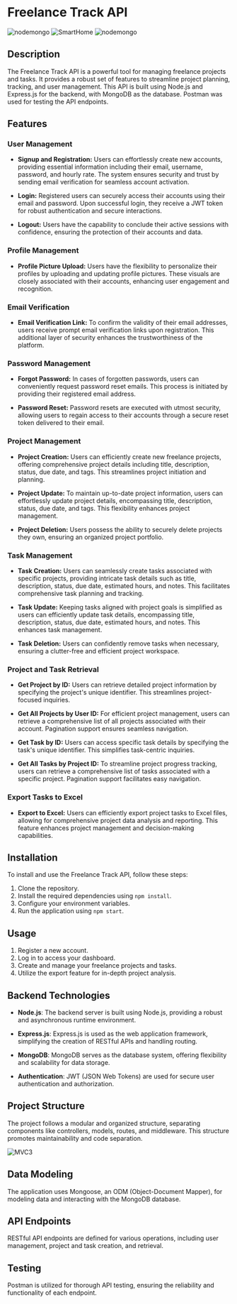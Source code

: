 # Freelance Track API

![nodemongo](https://github.com/b-alramlawi/freelance-track-api/assets/63581864/3026ce3f-b4d6-4bc5-8986-54d5cd34040f)
![SmartHome](https://user-images.githubusercontent.com/63581864/215319050-dbe28569-59d3-41fe-88f1-4c113ef34c43.png)
![nodemongo](https://github.com/b-alramlawi/freelance-track-api/assets/63581864/f9499a38-3940-4e86-b402-41f181afeacf.png)


## Description

The Freelance Track API is a powerful tool for managing freelance projects and tasks. It provides a robust set of features to streamline project planning, tracking, and user management. This API is built using Node.js and Express.js for the backend, with MongoDB as the database. Postman was used for testing the API endpoints.

## Features

### User Management

- **Signup and Registration:** Users can effortlessly create new accounts, providing essential information including their email, username, password, and hourly rate. The system ensures security and trust by sending email verification for seamless account activation.

- **Login:** Registered users can securely access their accounts using their email and password. Upon successful login, they receive a JWT token for robust authentication and secure interactions.

- **Logout:** Users have the capability to conclude their active sessions with confidence, ensuring the protection of their accounts and data.

### Profile Management

- **Profile Picture Upload:** Users have the flexibility to personalize their profiles by uploading and updating profile pictures. These visuals are closely associated with their accounts, enhancing user engagement and recognition.

### Email Verification

- **Email Verification Link:** To confirm the validity of their email addresses, users receive prompt email verification links upon registration. This additional layer of security enhances the trustworthiness of the platform.

### Password Management

- **Forgot Password:** In cases of forgotten passwords, users can conveniently request password reset emails. This process is initiated by providing their registered email address.

- **Password Reset:** Password resets are executed with utmost security, allowing users to regain access to their accounts through a secure reset token delivered to their email.

### Project Management

- **Project Creation:** Users can efficiently create new freelance projects, offering comprehensive project details including title, description, status, due date, and tags. This streamlines project initiation and planning.

- **Project Update:** To maintain up-to-date project information, users can effortlessly update project details, encompassing title, description, status, due date, and tags. This flexibility enhances project management.

- **Project Deletion:** Users possess the ability to securely delete projects they own, ensuring an organized project portfolio.

### Task Management

- **Task Creation:** Users can seamlessly create tasks associated with specific projects, providing intricate task details such as title, description, status, due date, estimated hours, and notes. This facilitates comprehensive task planning and tracking.

- **Task Update:** Keeping tasks aligned with project goals is simplified as users can efficiently update task details, encompassing title, description, status, due date, estimated hours, and notes. This enhances task management.

- **Task Deletion:** Users can confidently remove tasks when necessary, ensuring a clutter-free and efficient project workspace.

### Project and Task Retrieval

- **Get Project by ID:** Users can retrieve detailed project information by specifying the project's unique identifier. This streamlines project-focused inquiries.

- **Get All Projects by User ID:** For efficient project management, users can retrieve a comprehensive list of all projects associated with their account. Pagination support ensures seamless navigation.

- **Get Task by ID:** Users can access specific task details by specifying the task's unique identifier. This simplifies task-centric inquiries.

- **Get All Tasks by Project ID:** To streamline project progress tracking, users can retrieve a comprehensive list of tasks associated with a specific project. Pagination support facilitates easy navigation.

### Export Tasks to Excel

- **Export to Excel:** Users can efficiently export project tasks to Excel files, allowing for comprehensive project data analysis and reporting. This feature enhances project management and decision-making capabilities.

## Installation

To install and use the Freelance Track API, follow these steps:

1. Clone the repository.
2. Install the required dependencies using `npm install`.
3. Configure your environment variables.
4. Run the application using `npm start`.

## Usage

1. Register a new account.
2. Log in to access your dashboard.
3. Create and manage your freelance projects and tasks.
4. Utilize the export feature for in-depth project analysis.

## Backend Technologies

- **Node.js**: The backend server is built using Node.js, providing a robust and asynchronous runtime environment.

- **Express.js**: Express.js is used as the web application framework, simplifying the creation of RESTful APIs and handling routing.

- **MongoDB**: MongoDB serves as the database system, offering flexibility and scalability for data storage.

- **Authentication**: JWT (JSON Web Tokens) are used for secure user authentication and authorization.

## Project Structure

The project follows a modular and organized structure, separating components like controllers, models, routes, and middleware. This structure promotes maintainability and code separation.

![MVC3](https://github.com/b-alramlawi/freelance-track-api/assets/63581864/deedeb8e-01d2-458c-823c-0389ad43f31a)


## Data Modeling

The application uses Mongoose, an ODM (Object-Document Mapper), for modeling data and interacting with the MongoDB database.

## API Endpoints

RESTful API endpoints are defined for various operations, including user management, project and task creation, and retrieval.

## Testing

Postman is utilized for thorough API testing, ensuring the reliability and functionality of each endpoint.

